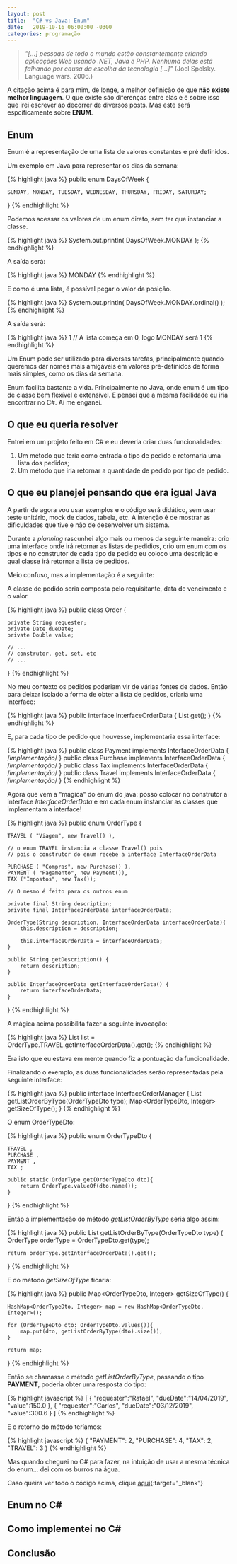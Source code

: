 ```yaml
---
layout: post
title:  "C# vs Java: Enum"
date:   2019-10-16 06:00:00 -0300
categories: programação
---
```


> *"[...] pessoas de todo o mundo estão constantemente criando aplicações Web usando .NET, Java e PHP. Nenhuma delas está falhando por causa da escolha da tecnologia [...]"*
(Joel Spolsky. Language wars. 2006.)


A citação acima é para mim, de longe, a melhor definição de que **não existe melhor linguagem**. O que existe são diferenças entre elas e é sobre isso que irei escrever ao decorrer de diversos posts. Mas este será espcificamente sobre **ENUM**.

Enum
----

Enum é a representação de uma lista de valores constantes e pré definidos.

Um exemplo em Java para representar os dias da semana:

{% highlight java %} 
public enum DaysOfWeek {

    SUNDAY, MONDAY, TUESDAY, WEDNESDAY, THURSDAY, FRIDAY, SATURDAY;

}
{% endhighlight %}

Podemos acessar os valores de um enum direto, sem ter que instanciar a classe.

{% highlight java %}
System.out.println( DaysOfWeek.MONDAY );
{% endhighlight %}

A saída será:

{% highlight java %}
MONDAY
{% endhighlight %}

E como é uma lista, é possível pegar o valor da posição.

{% highlight java %}
System.out.println( DaysOfWeek.MONDAY.ordinal() );
{% endhighlight %}

A saída será:

{% highlight java %}
1 // A lista começa em 0, logo MONDAY será 1
{% endhighlight %}

Um Enum pode ser utilizado para diversas tarefas, principalmente quando queremos dar nomes mais amigáveis em valores pré-definidos de forma mais simples, como os dias da semana.

Enum facilita bastante a vida. Principalmente no Java, onde enum é um tipo de classe bem flexível e extensível. E pensei que a mesma facilidade eu iria encontrar no C#. Aí me enganei.

O que eu queria resolver
------------------------

Entrei em um projeto feito em C# e eu deveria criar duas funcionalidades:

1. Um método que teria como entrada o tipo de pedido e retornaria uma lista dos pedidos;
2. Um método que iria retornar a quantidade de pedido por tipo de pedido.

O que eu planejei pensando que era igual Java
---------------------------------------------

A partir de agora vou usar exemplos e o código será didático, sem usar teste unitário, mock de dados, tabela, etc. A intenção é de mostrar as dificuldades que tive e não de desenvolver um sistema.

Durante a *planning* rascunhei algo mais ou menos da seguinte maneira: crio uma interface onde irá retornar as listas de pedidios, crio um enum com os tipos e no construtor de cada tipo de pedido eu coloco uma descrição e qual classe irá retornar a lista de pedidos.

Meio confuso, mas a implementação é a seguinte:

A classe de pedido seria composta pelo requisitante, data de vencimento e o valor.

{% highlight java %}
public class Order {

    private String requester;
    private Date dueDate;
    private Double value;

    // ...
    // construtor, get, set, etc
    // ...

}
{% endhighlight %}

No meu contexto os pedidos poderiam vir de várias fontes de dados. Então para deixar isolado a forma de obter a lista de pedidos, criaria uma interface:

{% highlight java %}
public interface InterfaceOrderData {
    List<Order> get();
}
{% endhighlight %}

E, para cada tipo de pedido que houvesse, implementaria essa interface:

{% highlight java %}
public class Payment  implements InterfaceOrderData { /*implementação*/ }
public class Purchase implements InterfaceOrderData { /*implementação*/ }
public class Tax implements InterfaceOrderData { /*implementação*/ }
public class Travel implements InterfaceOrderData { /*implementação*/ }
{% endhighlight %}

Agora que vem a "mágica" do enum do java: posso colocar no construtor a interface *InterfaceOrderData* e em cada enum instanciar as classes que implementam a interface!

{% highlight java %}
public enum OrderType {

    TRAVEL ( "Viagem", new Travel() ), 
    
    // o enum TRAVEL instancia a classe Travel() pois
    // pois o construtor do enum recebe a interface InterfaceOrderData
    
    PURCHASE ( "Compras", new Purchase() ),
    PAYMENT ( "Pagamento", new Payment()),
    TAX ("Impostos", new Tax());

    // O mesmo é feito para os outros enum

    private final String description;
    private final InterfaceOrderData interfaceOrderData;

    OrderType(String description, InterfaceOrderData interfaceOrderData){
        this.description = description;

        this.interfaceOrderData = interfaceOrderData;
    }

    public String getDescription() {
        return description;
    }
    
    public InterfaceOrderData getInterfaceOrderData() {
        return interfaceOrderData;
    }
}
{% endhighlight %}

A mágica acima possibilita fazer a seguinte invocação:

{% highlight java %}
    List<Order> list = OrderType.TRAVEL.getInterfaceOrderData().get();
{% endhighlight %}

Era isto que eu estava em mente quando fiz a pontuação da funcionalidade.

Finalizando o exemplo, as duas funcionalidades serão representadas pela seguinte interface:

{% highlight java %}
public interface InterfaceOrderManager {
    List<Order> getListOrderByType(OrderTypeDto type);
    Map<OrderTypeDto, Integer> getSizeOfType();
}
{% endhighlight %}

O enum OrderTypeDto:

{% highlight java %}
public enum OrderTypeDto {

    TRAVEL ,
    PURCHASE ,
    PAYMENT ,
    TAX ;

    public static OrderType get(OrderTypeDto dto){
        return OrderType.valueOf(dto.name());
    }

}
{% endhighlight %}

Então a implementação do método *getListOrderByType* seria algo assim:

{% highlight java %}
public List<Order> getListOrderByType(OrderTypeDto type) {
    OrderType orderType = OrderTypeDto.get(type);

    return orderType.getInterfaceOrderData().get();
}
{% endhighlight %}

E do método *getSizeOfType* ficaria:

{% highlight java %}
public Map<OrderTypeDto, Integer> getSizeOfType() {

    HashMap<OrderTypeDto, Integer> map = new HashMap<OrderTypeDto, Integer>();

    for (OrderTypeDto dto: OrderTypeDto.values()){
        map.put(dto, getListOrderByType(dto).size());
    }

    return map;
}
{% endhighlight %}

Então se chamasse o método *getListOrderByType*, passando o tipo **PAYMENT**, poderia obter uma resposta do tipo:

{% highlight javascript %}
[
    {
        "requester":"Rafael", 
        "dueDate":"14/04/2019", 
        "value":150.0
    }, 
    {
        "requester":"Carlos", 
        "dueDate":"03/12/2019", 
        "value":300.6
    }
]
{% endhighlight %}

E o retorno do método teríamos:

{% highlight javascript %}
{
    "PAYMENT": 2, 
    "PURCHASE": 4, 
    "TAX": 2, 
    "TRAVEL": 3
}
{% endhighlight %}

Mas quando cheguei no C# para fazer, na intuição de usar a mesma técnica do enum... dei com os burros na água.

Caso queira ver todo o código acima, clique [aqui](https://github.com/rafael-rfp/java-enum "código no github"){:target="_blank"}

Enum no C#
----------

Como implementei no C#
----------------------

Conclusão
---------